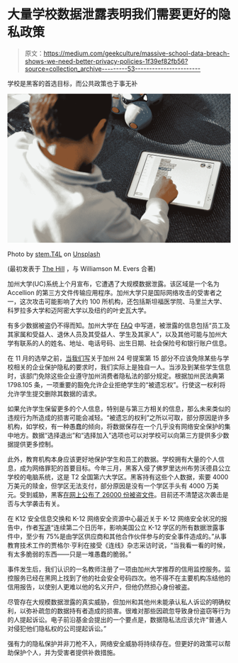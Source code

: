 # 大量学校数据泄露表明我们需要更好的隐私政策

> 原文：<https://medium.com/geekculture/massive-school-data-breach-shows-we-need-better-privacy-policies-1f39ef82fb56?source=collection_archive---------53----------------------->

学校是黑客的首选目标，而公共政策也于事无补

![](img/68b1979da552f7d8b7212735c87f918d.png)

Photo by [stem.T4L](https://unsplash.com/@stem_t4l?utm_source=medium&utm_medium=referral) on [Unsplash](https://unsplash.com?utm_source=medium&utm_medium=referral)

(最初发表于 [The Hill](https://thehill.com/opinion/technology/550959-massive-school-data-breach-shows-we-need-better-privacy-policies) ，与 Williamson M. Evers 合著)

加州大学(UC)系统上个月宣布，它遭遇了大规模数据泄露。该区域是一个名为 Accellion 的第三方文件传输应用程序。加州大学只是国际网络攻击的受害者之一，这次攻击可能影响了大约 100 所机构，还包括斯坦福医学院、马里兰大学、科罗拉多大学和迈阿密大学以及纽约的叶史瓦大学。

有多少数据被盗仍不得而知。加州大学在 [FAQ](https://ucnet.universityofcalifornia.edu/news/2021/04/frequently-asked-questions-about-the-accellion-data-breach.html#:~:text=As%20UC%20announced%20previously%2C%20this,identity%20theft%20protection%20through%20Experian.) 中写道，被泄露的信息包括“员工及其家属和受益人、退休人员及其受益人、学生及其家人”，以及其他可能与加州大学有联系的人的姓名、地址、电话号码、出生日期、社会保险号和银行账户信息。

在 11 月的选举之前，[当我们写](https://californiaglobe.com/section-2/proposition-24-fails-students-privacy/)关于加州 24 号提案第 15 部分不应该免除某些与学校相关的企业保护隐私的要求时，我们实际上是独自一人。当涉及到某些学生信息时，该部门免除这些企业遵守加州消费者隐私法的部分规定。根据加州民法典第 1798.105 条，一项重要的豁免允许企业拒绝学生的“被遗忘权”。行使这一权利将允许学生提交删除其数据的请求。

如果允许学生保留更多的个人信息，特别是与第三方相关的信息，那么未来类似的违规行为所造成的损害可能会减轻。“被遗忘的权利”之所以可取，部分原因是许多机构，如学校，有一种愚蠢的倾向，将数据保存在一个几乎没有网络安全保护的集中地方。数据“选择退出”和“选择加入”选项也可以对学校可以向第三方提供多少数据提供更多控制。

此外，教育机构本身应该更好地保护学生和员工的数据。学校拥有大量的个人信息，成为网络罪犯的首要目标。今年三月，黑客入侵了佛罗里达州布劳沃德县公立学校的电脑系统，这是 T2 全国第六大学区。黑客持有这些个人数据，索要 4000 万美元的赎金，但学区无法支付，部分原因是没有一个学区手头有 4000 万美元。受到威胁，黑客[在网上公布了 26000 份被盗文件](https://www.news4jax.com/news/florida/2021/04/20/broward-schools-refuses-to-pay-hackers-private-data-goes-online/)。目前还不清楚这次袭击是否与大学袭击有关。

在 K12 安全信息交换和 K-12 网络安全资源中心最近关于 K-12 网络安全状况的报告中，作者[写道](https://k12cybersecure.com/wp-content/uploads/2021/03/StateofK12Cybersecurity-2020.pdf)“连续第二个日历年，影响美国公立 K-12 学区的所有数据泄露事件中，至少有 75%是由学区供应商和其他合作伙伴参与的安全事件造成的。”从事教育技术工作的贾格尔·亨利在接受《连线》杂志采访时说，“当我看一看的时候，有太多脆弱的东西——只是一堆愚蠢的脆弱。”

事件发生后，我们认识的一名教师注册了一项由加州大学推荐的信用监控服务。监控服务已经在黑网上找到了他的社会安全号码四次。他不得不在主要机构冻结他的信用报告，以使别人更难以他的名义开户，但他仍然担心身份被盗。

尽管存在大规模数据泄露的真实威胁，但加州和其他州未能承认私人诉讼的明确权利，以弥补疏忽的数据持有者造成的损害。很难对那些因疏忽导致身份盗窃等行为的人提起诉讼。电子前沿基金会提出的一个要点是，数据隐私法应该允许“普通人对侵犯他们隐私权的公司提起诉讼。”

强有力的隐私保护并非刀枪不入，网络安全威胁将持续存在。但更好的政策可以帮助保护个人，并为受害者提供补救措施。